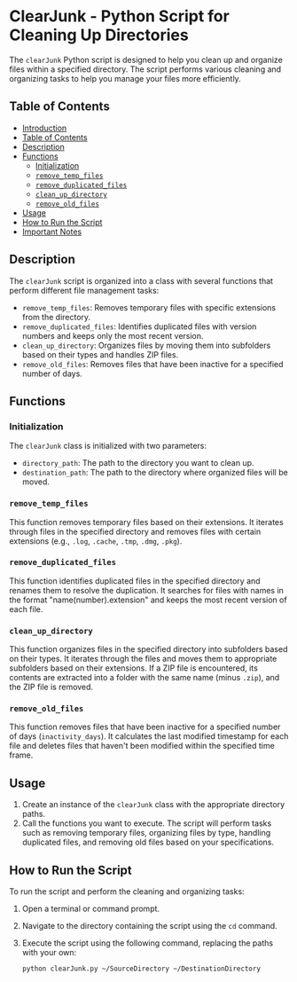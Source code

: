 # ClearJunk - Python Script for Cleaning Up Directories

The `clearJunk` Python script is designed to help you clean up and organize files within a specified directory. The script performs various cleaning and organizing tasks to help you manage your files more efficiently.

## Table of Contents

- [Introduction](#clearjunk---python-script-for-cleaning-up-directories)
- [Table of Contents](#table-of-contents)
- [Description](#description)
- [Functions](#functions)
  - [Initialization](#initialization)
  - [`remove_temp_files`](#remove_temp_filesself)
  - [`remove_duplicated_files`](#remove_duplicated_filesself)
  - [`clean_up_directory`](#clean_up_directoryself)
  - [`remove_old_files`](#remove_old_filesself)
- [Usage](#usage)
- [How to Run the Script](#how-to-run-the-script)
- [Important Notes](#important-notes)

## Description

The `clearJunk` script is organized into a class with several functions that perform different file management tasks:

- `remove_temp_files`: Removes temporary files with specific extensions from the directory.
- `remove_duplicated_files`: Identifies duplicated files with version numbers and keeps only the most recent version.
- `clean_up_directory`: Organizes files by moving them into subfolders based on their types and handles ZIP files.
- `remove_old_files`: Removes files that have been inactive for a specified number of days.

## Functions

### Initialization

The `clearJunk` class is initialized with two parameters:

- `directory_path`: The path to the directory you want to clean up.
- `destination_path`: The path to the directory where organized files will be moved.

### `remove_temp_files`

This function removes temporary files based on their extensions. It iterates through files in the specified directory and removes files with certain extensions (e.g., `.log`, `.cache`, `.tmp`, `.dmg`, `.pkg`).

### `remove_duplicated_files`

This function identifies duplicated files in the specified directory and renames them to resolve the duplication. It searches for files with names in the format "name(number).extension" and keeps the most recent version of each file.

### `clean_up_directory`

This function organizes files in the specified directory into subfolders based on their types. It iterates through the files and moves them to appropriate subfolders based on their extensions. If a ZIP file is encountered, its contents are extracted into a folder with the same name (minus `.zip`), and the ZIP file is removed.

### `remove_old_files`

This function removes files that have been inactive for a specified number of days (`inactivity_days`). It calculates the last modified timestamp for each file and deletes files that haven't been modified within the specified time frame.

## Usage

1. Create an instance of the `clearJunk` class with the appropriate directory paths.
2. Call the functions you want to execute. The script will perform tasks such as removing temporary files, organizing files by type, handling duplicated files, and removing old files based on your specifications.

## How to Run the Script

To run the script and perform the cleaning and organizing tasks:

1. Open a terminal or command prompt.
2. Navigate to the directory containing the script using the `cd` command.
3. Execute the script using the following command, replacing the paths with your own:
   
   ```bash
   python clearJunk.py ~/SourceDirectory ~/DestinationDirectory
